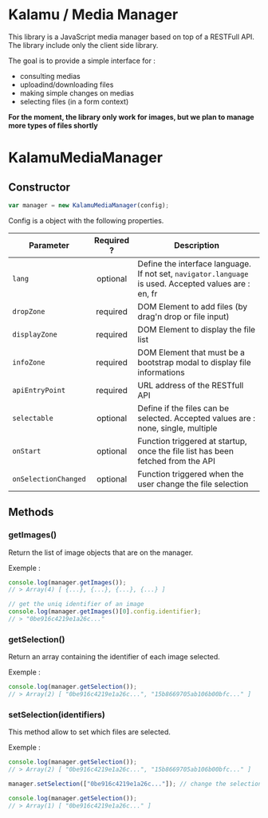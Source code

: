# Kalamu / Media Manager

This library is a JavaScript media manager based on top of a RESTFull API.
The library include only the client side library.

The goal is to provide a simple interface for :

* consulting medias
* uploadind/downloading files
* making simple changes on medias
* selecting files (in a form context)

__For the moment, the library only work for images, but we plan to manage more
types of files shortly__


# KalamuMediaManager

## Constructor

```js
var manager = new KalamuMediaManager(config);
```

Config is a object with the following properties.

| Parameter            | Required ? | Description                                                                                             |
|----------------------|:----------:|---------------------------------------------------------------------------------------------------------|
| `lang`               |  optional  | Define the interface language. If not set, `navigator.language` is used. Accepted values are : en, fr   |
| `dropZone`           |  required  | DOM Element to add files (by drag'n drop or file input)                                                 |
| `displayZone`        |  required  | DOM Element to display the file list                                                                    |
| `infoZone`           |  required  | DOM Element that must be a bootstrap modal to display file informations                                 |
| `apiEntryPoint`      |  required  | URL address of the RESTfull API                                                                         |
| `selectable`         |  optional  | Define if the files can be selected. Accepted values are : none, single, multiple                       |
| `onStart`            |  optional  | Function triggered at startup, once the file list has been fetched from the API                         |
| `onSelectionChanged` |  optional  | Function triggered when the user change the file selection                                              |



## Methods

### getImages()

Return the list of image objects that are on the manager.

Exemple :

``` js
console.log(manager.getImages());
// > Array(4) [ {...}, {...}, {...}, {...} ]

// get the uniq identifier of an image
console.log(manager.getImages()[0].config.identifier);
// > "0be916c4219e1a26c..."
```


### getSelection()

Return an array containing the identifier of each image selected.

Exemple :

``` js
console.log(manager.getSelection());
// > Array(2) [ "0be916c4219e1a26c...", "15b8669705ab106b00bfc..." ]
```


### setSelection(identifiers)

This method allow to set which files are selected.

Exemple :

``` js
console.log(manager.getSelection());
// > Array(2) [ "0be916c4219e1a26c...", "15b8669705ab106b00bfc..." ]

manager.setSelection(["0be916c4219e1a26c..."]); // change the selection

console.log(manager.getSelection());
// > Array(1) [ "0be916c4219e1a26c..." ]
```

